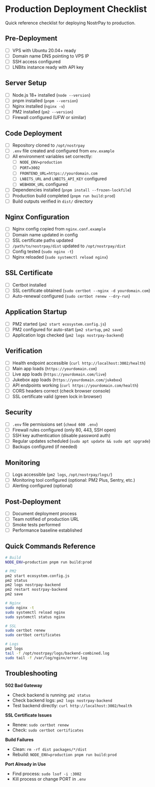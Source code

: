 # Production Deployment Checklist

Quick reference checklist for deploying NostrPay to production.

## Pre-Deployment

- [ ] VPS with Ubuntu 20.04+ ready
- [ ] Domain name DNS pointing to VPS IP
- [ ] SSH access configured
- [ ] LNBits instance ready with API key

## Server Setup

- [ ] Node.js 18+ installed (`node --version`)
- [ ] pnpm installed (`pnpm --version`)
- [ ] Nginx installed (`nginx -v`)
- [ ] PM2 installed (`pm2 --version`)
- [ ] Firewall configured (UFW or similar)

## Code Deployment

- [ ] Repository cloned to `/opt/nostrpay`
- [ ] `.env` file created and configured from `env.example`
- [ ] All environment variables set correctly:
  - [ ] `NODE_ENV=production`
  - [ ] `PORT=3002`
  - [ ] `FRONTEND_URL=https://yourdomain.com`
  - [ ] `LNBITS_URL` and `LNBITS_API_KEY` configured
  - [ ] `WEBHOOK_URL` configured
- [ ] Dependencies installed (`pnpm install --frozen-lockfile`)
- [ ] Production build completed (`pnpm run build:prod`)
- [ ] Build outputs verified in `dist/` directory

## Nginx Configuration

- [ ] Nginx config copied from `nginx.conf.example`
- [ ] Domain name updated in config
- [ ] SSL certificate paths updated
- [ ] `/path/to/nostrpay/dist` updated to `/opt/nostrpay/dist`
- [ ] Config tested (`sudo nginx -t`)
- [ ] Nginx reloaded (`sudo systemctl reload nginx`)

## SSL Certificate

- [ ] Certbot installed
- [ ] SSL certificate obtained (`sudo certbot --nginx -d yourdomain.com`)
- [ ] Auto-renewal configured (`sudo certbot renew --dry-run`)

## Application Startup

- [ ] PM2 started (`pm2 start ecosystem.config.js`)
- [ ] PM2 configured for auto-start (`pm2 startup`, `pm2 save`)
- [ ] Application logs checked (`pm2 logs nostrpay-backend`)

## Verification

- [ ] Health endpoint accessible (`curl http://localhost:3002/health`)
- [ ] Main app loads (`https://yourdomain.com`)
- [ ] Live app loads (`https://yourdomain.com/live`)
- [ ] Jukebox app loads (`https://yourdomain.com/jukebox`)
- [ ] API endpoints working (`curl https://yourdomain.com/health`)
- [ ] CORS headers correct (check browser console)
- [ ] SSL certificate valid (green lock in browser)

## Security

- [ ] `.env` file permissions set (`chmod 600 .env`)
- [ ] Firewall rules configured (only 80, 443, SSH open)
- [ ] SSH key authentication (disable password auth)
- [ ] Regular updates scheduled (`sudo apt update && sudo apt upgrade`)
- [ ] Backups configured (if needed)

## Monitoring

- [ ] Logs accessible (`pm2 logs`, `/opt/nostrpay/logs/`)
- [ ] Monitoring tool configured (optional: PM2 Plus, Sentry, etc.)
- [ ] Alerting configured (optional)

## Post-Deployment

- [ ] Document deployment process
- [ ] Team notified of production URL
- [ ] Smoke tests performed
- [ ] Performance baseline established

## Quick Commands Reference

```bash
# Build
NODE_ENV=production pnpm run build:prod

# PM2
pm2 start ecosystem.config.js
pm2 status
pm2 logs nostrpay-backend
pm2 restart nostrpay-backend
pm2 save

# Nginx
sudo nginx -t
sudo systemctl reload nginx
sudo systemctl status nginx

# SSL
sudo certbot renew
sudo certbot certificates

# Logs
pm2 logs
tail -f /opt/nostrpay/logs/backend-combined.log
sudo tail -f /var/log/nginx/error.log
```

## Troubleshooting

**502 Bad Gateway**
- Check backend is running: `pm2 status`
- Check backend logs: `pm2 logs nostrpay-backend`
- Test backend directly: `curl http://localhost:3002/health`

**SSL Certificate Issues**
- Renew: `sudo certbot renew`
- Check: `sudo certbot certificates`

**Build Failures**
- Clean: `rm -rf dist packages/*/dist`
- Rebuild: `NODE_ENV=production pnpm run build:prod`

**Port Already in Use**
- Find process: `sudo lsof -i :3002`
- Kill process or change PORT in `.env`

